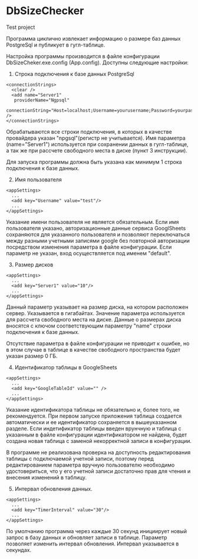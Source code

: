 # DbSizeChecker
Test project

Программа циклично извлекает информацию о размере баз данных PostgreSql и публикует в гугл-таблице. 

Настройка программы производится в файле конфигурации DbSizeCheker.exe.config (App.config). Доступны следующие настройки:
  1. Строка подключения к базе данных PostgreSql
  ```
  <connectionStrings>
    <clear />
    <add name="Server1"
     providerName="Ngpsql"
     connectionString="Host=localhost;Username=yourusername;Password=yourpassword" />
  </connectionStrings>
  ```
  Обрабатываются все строки подключения, в которых в качестве провайдера указан "npgsql"(регистр не учитывается). Имя параметра (name="Server1") используется при сохранении данных в гугл-таблице, а так же при рассчете свободного места в диске (пункт 3 инструкции).
  
  Для запуска программы должна быть указана как минимум 1 строка подключения к базе данных. 
  
  2. Имя пользователя
  
  ```
  <appSettings>
    ...
    <add key="Username" value="test"/>
    ...
  </appSettings>
  ```
  Указание имени пользователя не является обязательным. Если имя пользователя указано, авторизационные данные сервиса GooglSheets сохраняются для указанного пользователя и позволяют переключаться между разными учетными записями google без повторной авторизации посредством изменения параметра в файле конфигурации.
  Если параметр не указан, вход осуществляется под именем "default".
  
  3. Размер дисков
  ```
  <appSettings>
    ...
    <add key="Server1" value="10"/>
    ...
  </appSettings>
  ```
  Данный параметр указывает на размер диска, на котором расположен сервер. Указывается в гигабайтах. Значение параметра используется для рассчета свободного места на диске. Данные о размерах диска вносятся с ключом соответствующим параметру "name" строки подключения к базе данных.
  
  Отсутствие параметра в файле конфигурации не приводит к ошибке, но в этом случае в таблице в качестве свободного пространства будет указан размер 0 ГБ.
  
  4. Идентификатор таблицы в GoogleSheets
  ```
  <appSettings>
    ...
    <add key="GoogleTableId" value="" />
    ...
  </appSettings>
  ```
  Указание идентификатора таблицы не обязательно и, более того, не рекомендуется. При первом запуске приложения таблица создается автоматически и ее идентификатор сохраняется в вышеуказанном разделе. Если индетификатор таблицы введен врунчную и таблица с указанным в файле конфигурации идентификатором не найдена, будет создана новая таблица с заменой некорректной записи в конфигурации. 
  
  В программе не реализована проверка на доступность редактирования таблицы с подключаемой учетной записи, поэтому перед редактированием параметра вручную пользователю необходимо удостовериться, что у его учетной записи достаточно прав для чтения и внесения изменений в таблицу.  
  
  5. Интервал обновления данных.
  ```
  <appSettings>
    ...
    <add key="TimerInterval" value="30"/>
    ...
  </appSettings>
  ```
  
  По умолчанию программа через каждые 30 секунд инициирует новый запрос в базу данных и обновляет записи в таблице. Параметр позволяет изменить интервал обновления. Интервал указывается в секундах. 
